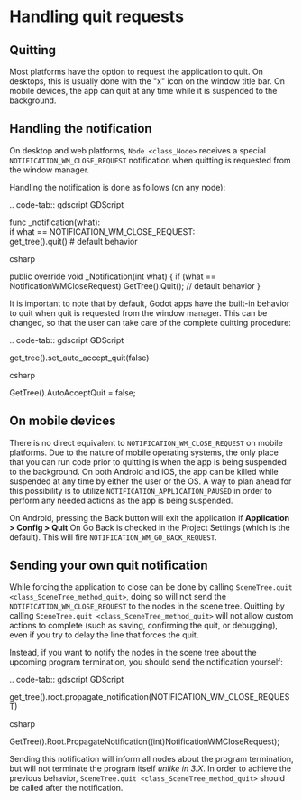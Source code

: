 # Handling quit requests

## Quitting

Most platforms have the option to request the application to quit. On
desktops, this is usually done with the "x" icon on the window title
bar. On mobile devices, the app can quit at any time while it is
suspended to the background.

## Handling the notification

On desktop and web platforms, `Node <class_Node>` receives a special
`NOTIFICATION_WM_CLOSE_REQUEST` notification when quitting is requested
from the window manager.

Handling the notification is done as follows (on any node):

.. code-tab:: gdscript GDScript

func \_notification(what):  
if what == NOTIFICATION\_WM\_CLOSE\_REQUEST:  
get\_tree().quit() \# default behavior

csharp

public override void \_Notification(int what) { if (what ==
NotificationWMCloseRequest) GetTree().Quit(); // default behavior }

It is important to note that by default, Godot apps have the built-in
behavior to quit when quit is requested from the window manager. This
can be changed, so that the user can take care of the complete quitting
procedure:

.. code-tab:: gdscript GDScript

get\_tree().set\_auto\_accept\_quit(false)

csharp

GetTree().AutoAcceptQuit = false;

## On mobile devices

There is no direct equivalent to `NOTIFICATION_WM_CLOSE_REQUEST` on
mobile platforms. Due to the nature of mobile operating systems, the
only place that you can run code prior to quitting is when the app is
being suspended to the background. On both Android and iOS, the app can
be killed while suspended at any time by either the user or the OS. A
way to plan ahead for this possibility is to utilize
`NOTIFICATION_APPLICATION_PAUSED` in order to perform any needed actions
as the app is being suspended.

On Android, pressing the Back button will exit the application if
**Application &gt; Config &gt; Quit** On Go Back is checked in the
Project Settings (which is the default). This will fire
`NOTIFICATION_WM_GO_BACK_REQUEST`.

## Sending your own quit notification

While forcing the application to close can be done by calling
`SceneTree.quit <class_SceneTree_method_quit>`, doing so will not send
the `NOTIFICATION_WM_CLOSE_REQUEST` to the nodes in the scene tree.
Quitting by calling `SceneTree.quit <class_SceneTree_method_quit>` will
not allow custom actions to complete (such as saving, confirming the
quit, or debugging), even if you try to delay the line that forces the
quit.

Instead, if you want to notify the nodes in the scene tree about the
upcoming program termination, you should send the notification yourself:

.. code-tab:: gdscript GDScript

get\_tree().root.propagate\_notification(NOTIFICATION\_WM\_CLOSE\_REQUEST)

csharp

GetTree().Root.PropagateNotification((int)NotificationWMCloseRequest);

Sending this notification will inform all nodes about the program
termination, but will not terminate the program itself *unlike in 3.X*.
In order to achieve the previous behavior,
`SceneTree.quit <class_SceneTree_method_quit>` should be called after
the notification.
